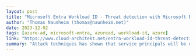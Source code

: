 ```yaml
---
layout: post
title: "Microsoft Entra Workload ID - Threat detection with Microsoft Defender XDR and Sentinel"
author: "Thomas Naunheim (thomas@naunheim.net)"
date: 2023-12-02
tags: [azure-ad, microsoft-entra, azuread, workload-id, azure]
link: "https://www.cloud-architekt.net/entra-workload-id-threat-detection/"
summary: "Attack techniques has shown that service principals will be used for initial and persistent access to create a backdoor in Microsoft Entra ID. This has been used, for example as part of the NOBELIU..."
---
```

